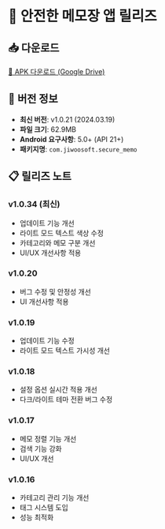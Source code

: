 # 📱 안전한 메모장 앱 릴리즈

## 📥 다운로드
[📱 APK 다운로드 (Google Drive)](https://drive.google.com/file/d/1Oybxwu2njbXe1-s8k4kOu6XJMSf2dH4w/view?usp=drivesdk)

## 🔄 버전 정보
- **최신 버전**: v1.0.21 (2024.03.19)
- **파일 크기**: 62.9MB
- **Android 요구사항**: 5.0+ (API 21+)
- **패키지명**: `com.jiwoosoft.secure_memo`

## 📋 릴리즈 노트
### v1.0.34 (최신)
- 업데이트 기능 개선
- 라이트 모드 텍스트 색상 수정
- 카테고리와 메모 구분 개선
- UI/UX 개선사항 적용

### v1.0.20
- 버그 수정 및 안정성 개선
- UI 개선사항 적용

### v1.0.19
- 업데이트 기능 수정
- 라이트 모드 텍스트 가시성 개선

### v1.0.18
- 설정 옵션 실시간 적용 개선
- 다크/라이트 테마 전환 버그 수정

### v1.0.17
- 메모 정렬 기능 개선
- 검색 기능 강화
- UI/UX 개선

### v1.0.16
- 카테고리 관리 기능 개선
- 태그 시스템 도입
- 성능 최적화 